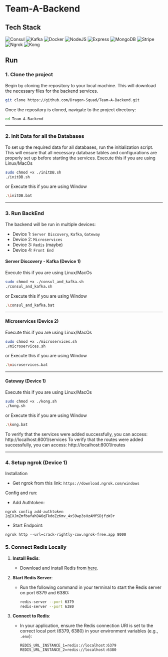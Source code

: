 # Team-A-Backend

## Tech Stack

![Consul](https://img.shields.io/badge/Consul-FF3D00?style=for-the-badge&logo=consul&logoColor=white) 
![Kafka](https://img.shields.io/badge/Apache_Kafka-231F20?style=for-the-badge&logo=apachekafka&logoColor=white) 
![Docker](https://img.shields.io/badge/Docker-2496ED?style=for-the-badge&logo=docker&logoColor=white)
![NodeJS](https://img.shields.io/badge/Node.js-6DA55F?style=for-the-badge&logo=node.js&logoColor=white) 
![Express](https://img.shields.io/badge/Express.js-%23404d59.svg?style=for-the-badge&logo=express&logoColor=%2361DAFB)
![MongoDB](https://img.shields.io/badge/MongoDB-47A248?style=for-the-badge&logo=mongodb&logoColor=white)
![Stripe](https://img.shields.io/badge/Stripe-6772E5?style=for-the-badge&logo=stripe&logoColor=white)
![Ngrok](https://img.shields.io/badge/Ngrok-000000?style=for-the-badge&logo=ngrok&logoColor=white)
![Kong](https://img.shields.io/badge/Kong-343434?style=for-the-badge&logo=kong&logoColor=white)

## Run

### 1. Clone the project

Begin by cloning the repository to your local machine. This will download the necessary files for the backend services.

```sh
git clone https://github.com/Dragon-Squad/Team-A-Backend.git
```

Once the repository is cloned, navigate to the project directory:

```sh
cd Team-A-Backend
```

<hr>

### 2. Init Data for all the Databases

To set up the required data for all databases, run the initialization script. This will ensure that all necessary database tables and configurations are properly set up before starting the services.
Execute this if you are using Linux/MacOs

```sh
sudo chmod +x ./initDB.sh
./initDB.sh
```

or Execute this if you are using Window

```sh
.\initDB.bat
```

<hr>

### 3. Run BackEnd

The backend will be run in multiple devices:
-   Device 1: `Server Discovery`, `Kafka`, `Gateway`
-   Device 2: `Microservices`
-   Device 3: `Redis` (maybe)
-   Device 4: `Front End`

#### Server Discovery - Kafka (Device 1)

Execute this if you are using Linux/MacOs

```sh
sudo chmod +x ./consul_and_kafka.sh
./consul_and_kafka.sh
```

or Execute this if you are using Window

```sh
.\consul_and_kafka.bat
```

<hr>

#### Microservices (Device 2)

Execute this if you are using Linux/MacOs

```sh
sudo chmod +x ./microservices.sh
./microservices.sh
```

or Execute this if you are using Window

```sh
.\microservices.bat
```

<hr>

#### Gateway (Device 1)

Execute this if you are using Linux/MacOs

```sh
sudo chmod +x ./kong.sh
./kong.sh
```

or Execute this if you are using Window

```sh
.\kong.bat
```

To verify that the services were added successfully, you can access: http://localhost:8001/services
To verify that the routes were added successfully, you can access: http://localhost:8001/routes

<hr>

### 4. Setup ngrok (Device 1)

Installation

- Get ngrok from this link: `https://download.ngrok.com/windows`

Config and run:

- Add Authtoken:

```
ngrok config add-authtoken 2qIXJmZmfbafahDA6qTkdoZzKmv_4xS9wp3sHzAMfSDjfzWJr
```

- Start Endpoint:

```
ngrok http --url=crack-rightly-cow.ngrok-free.app 8000
```

### 5. Connect Redis Locally

1. **Install Redis**:

   - Download and install Redis from [here](https://redis.io/download).

2. **Start Redis Server**:

   - Run the following command in your terminal to start the Redis server on port 6379 and 6380:

     ```bash
     redis-server --port 6379
     redis-server --port 6380
     ```

3. **Connect to Redis**:
   - In your application, ensure the Redis connection URI is set to the correct local port (6379, 6380) in your environment variables (e.g., `.env`):
     ```env
     REDIS_URL_INSTANCE_1=redis://localhost:6379
     REDIS_URL_INSTANCE_2=redis://localhost:6380
     ```
